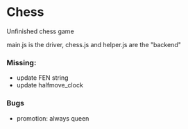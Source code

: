 # Chess

Unfinished chess game

main.js is the driver, chess.js and helper.js are the "backend"

### Missing:
- update FEN string
- update halfmove_clock

### Bugs
- promotion: always queen
